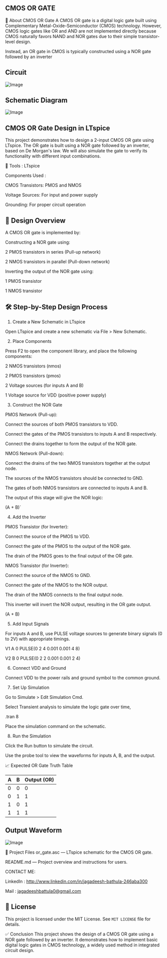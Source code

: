 ## CMOS OR GATE

🧠 About CMOS OR Gate
A CMOS OR gate is a digital logic gate built using Complementary Metal-Oxide-Semiconductor (CMOS) technology. However, CMOS logic gates like OR and AND are not implemented directly because CMOS naturally favors NAND and NOR gates due to their simple transistor-level design.

Instead, an OR gate in CMOS is typically constructed using a NOR gate followed by an inverter

## Circuit 

![Image](https://github.com/user-attachments/assets/8f56d3d7-5f5d-4eb9-9537-8659f55026ef)

## Schematic Diagram 

![Image](https://github.com/user-attachments/assets/9ed0b037-3c4e-4f55-b9fc-4c4912983808)

## CMOS OR Gate Design in LTspice

This project demonstrates how to design a 2-input CMOS OR gate using LTspice. The OR gate is built using a NOR gate followed by an inverter, based on De Morgan's law. We will also simulate the gate to verify its functionality with different input combinations.

🔧 Tools : LTspice 

Components Used :

CMOS Transistors: PMOS and NMOS

Voltage Sources: For input and power supply

Grounding: For proper circuit operation

## 🧰 Design Overview

A CMOS OR gate is implemented by:

Constructing a NOR gate using:

2 PMOS transistors in series (Pull-up network)

2 NMOS transistors in parallel (Pull-down network)

Inverting the output of the NOR gate using:

1 PMOS transistor

1 NMOS transistor
 
## 🛠️ Step-by-Step Design Process

1. Create a New Schematic in LTspice

Open LTspice and create a new schematic via File > New Schematic.

2. Place Components
   
Press F2 to open the component library, and place the following components:

2 NMOS transistors (nmos)

2 PMOS transistors (pmos)

2 Voltage sources (for inputs A and B)

1 Voltage source for VDD (positive power supply)

3. Construct the NOR Gate
   
PMOS Network (Pull-up):

Connect the sources of both PMOS transistors to VDD.

Connect the gates of the PMOS transistors to inputs A and B respectively.

Connect the drains together to form the output of the NOR gate.

NMOS Network (Pull-down):

Connect the drains of the two NMOS transistors together at the output node.

The sources of the NMOS transistors should be connected to GND.

The gates of both NMOS transistors are connected to inputs A and B.

The output of this stage will give the NOR logic: 

(A + B)`

4. Add the Inverter
   
PMOS Transistor (for Inverter):

Connect the source of the PMOS to VDD.

Connect the gate of the PMOS to the output of the NOR gate.

The drain of the PMOS goes to the final output of the OR gate.

NMOS Transistor (for Inverter):

Connect the source of the NMOS to GND.

Connect the gate of the NMOS to the NOR output.

The drain of the NMOS connects to the final output node.

This inverter will invert the NOR output, resulting in the OR gate output.

(A + B)

5. Add Input Signals

For inputs A and B, use PULSE voltage sources to generate binary signals (0 to 2V) with appropriate timings.

V1 A 0 PULSE(0 2 4 0.001 0.001 4 8)

V2 B 0 PULSE(0 2 2 0.001 0.001 2 4)

6. Connect VDD and Ground
   
Connect VDD to the power rails and ground symbol to the common ground.

7. Set Up Simulation
   
Go to Simulate > Edit Simulation Cmd.

Select Transient analysis to simulate the logic gate over time, 

.tran 8

Place the simulation command on the schematic.

8. Run the Simulation

Click the Run button to simulate the circuit.

Use the probe tool to view the waveforms for inputs A, B, and the output.

📈 Expected OR Gate Truth Table

| A	| B	| Output (OR) |
|---|---|-------------|
| 0 |	0 |   	0       |
| 0 |	1 |   	1       |
| 1 |	0	|     1       |
| 1 |	1 |   	1       |

## Output Waveform

![Image](https://github.com/user-attachments/assets/a90d2af3-e7c4-4ca4-b2d7-a0027979b76c)

📁 Project Files
or_gate.asc — LTspice schematic for the CMOS OR gate.

README.md — Project overview and instructions for users.

CONTACT ME:

LinkedIn : http://www.linkedin.com/in/jagadeesh-bathula-246aba300

Mail : jagadeeshbattula0@gmail.com

## 🔖 License

This project is licensed under the MIT License. See `MIT LICENSE` file for details.


✅ Conclusion
This project shows the design of a CMOS OR gate using a NOR gate followed by an inverter. It demonstrates how to implement basic digital logic gates in CMOS technology, a widely used method in integrated circuit design.
